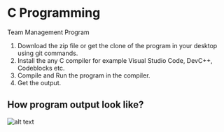 # C Programming
Team Management Program
1. Download the zip file or get the clone of the program in your desktop using git commands.
2. Install the any C compiler for example Visual Studio Code, DevC++, Codeblocks etc.
3. Compile and Run the program in the compiler.
4. Get the output.

## How program output look like?

![alt text](https://github.com/SSukhvant/C-Project/blob/master/Screenshot.png)

